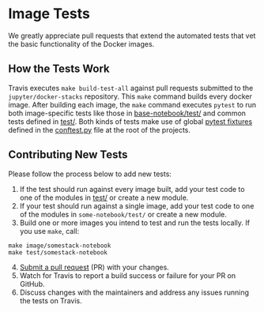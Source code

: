 # Image Tests

We greatly appreciate pull requests that extend the automated tests that vet the basic functionality of the Docker images.

## How the Tests Work

Travis executes `make build-test-all` against pull requests submitted to the `jupyter/docker-stacks` repository. This `make` command builds every docker image. After building each image, the `make` command executes `pytest` to run both image-specific tests like those in [base-notebook/test/](https://github.com/jupyter/docker-stacks/tree/master/base-notebook/test) and common tests defined in [test/](https://github.com/jupyter/docker-stacks/tree/master/test). Both kinds of tests make use of global [pytest fixtures](https://docs.pytest.org/en/latest/fixture.html) defined in the [conftest.py](https://github.com/jupyter/docker-stacks/blob/master/conftest.py) file at the root of the projects.

## Contributing New Tests

Please follow the process below to add new tests:

1. If the test should run against every image built, add your test code to one of the modules in [test/](https://github.com/jupyter/docker-stacks/tree/master/test) or create a new module.
2. If your test should run against a single image, add your test code to one of the modules in `some-notebook/test/` or create a new module.
3. Build one or more images you intend to test and run the tests locally. If you use `make`, call:
```
make image/somestack-notebook
make test/somestack-notebook
```
4. [Submit a pull request](https://github.com/PointCloudLibrary/pcl/wiki/A-step-by-step-guide-on-preparing-and-submitting-a-pull-request) (PR) with your changes.
5. Watch for Travis to report a build success or failure for your PR on GitHub.
6. Discuss changes with the maintainers and address any issues running the tests on Travis.